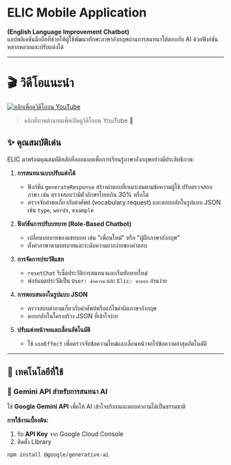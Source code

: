 # ELIC Mobile Application

**(English Language Improvement Chatbot)**  
แอปพลิเคชันมือถือที่ช่วยให้ผู้ใช้พัฒนาทักษะภาษาอังกฤษผ่านการสนทนาโต้ตอบกับ AI ด้วยฟังก์ชันหลากหลายและปรับแต่งได้

---

# 🎬 วิดีโอแนะนำ

[![คลิกเพื่อดูวิดีโอบน YouTube](https://img.youtube.com/vi/PKXDnShNFuY/0.jpg)](https://youtu.be/PKXDnShNFuY?si=1Jyjcs10awJH5j58)

> คลิกที่ภาพด้านบนเพื่อเปิดดูวิดีโอบน YouTube 🎥

## ✨ คุณสมบัติเด่น

ELIC มาพร้อมคุณสมบัติหลักที่ออกแบบเพื่อการเรียนรู้ภาษาอังกฤษอย่างมีประสิทธิภาพ:

1. **การสนทนาแบบปรับแต่งได้**
   - ฟังก์ชัน `generateResponse` สร้างคำตอบที่เหมาะสมตามข้อความผู้ใช้ ปรับตรวจสอบภาษา เช่น ตรวจสอบว่ามีตัวอักษรไทยเกิน 30% หรือไม่
   - ตรวจจับคำขอเกี่ยวกับคำศัพท์ (vocabulary request) และตอบกลับในรูปแบบ JSON เช่น `type`, `words`, `example`

2. **ฟังก์ชันการปรับบทบาท (Role-Based Chatbot)**
   - เปลี่ยนบทบาทของแชทบอท เช่น "เพื่อนใหม่" หรือ "ผู้ฝึกภาษาอังกฤษ"
   - ตั้งค่าภาษาตามบทบาทและระดับความยากง่ายของคำตอบ

3. **การจัดการประวัติแชท**
   - `resetChat` รีเซ็ตประวัติการสนทนาและเริ่มทักทายใหม่
   - ฟอร์แมตประวัติเป็น `User: ข้อความ` และ `Elic: คำตอบ` อ่านง่าย

4. **การตอบสนองในรูปแบบ JSON**
   - ตรวจสอบคำถามเกี่ยวกับคำศัพท์หรือแก้ไขคำผิดภาษาอังกฤษ
   - ตอบกลับในโครงสร้าง JSON ที่เข้าใจง่าย

5. **ปรับแต่งหน้าจอและเลื่อนอัตโนมัติ**
   - ใช้ `useEffect` เพื่อตรวจจับข้อความใหม่และเลื่อนหน้าจอไปข้อความล่าสุดอัตโนมัติ

---

## 🚀 เทคโนโลยีที่ใช้

### 🧠 Gemini API สำหรับการสนทนา AI

ใช้ **Google Gemini API** เพื่อให้ AI เข้าใจบริบทและตอบคำถามได้เป็นธรรมชาติ

**การใช้งานเบื้องต้น:**

1. รับ **API Key** จาก Google Cloud Console
2. ติดตั้ง Library
```bash
npm install @google/generative-ai



